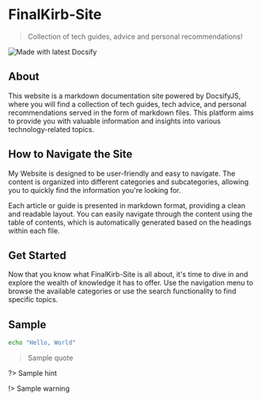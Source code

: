 <!-- TODO: Update with your values. -->

# FinalKirb-Site

> Collection of tech guides, advice and personal recommendations!

<!-- TODO: Update repo links and change license type if needed. -->
<!--![GitHub tag](https://img.shields.io/github/tag/MichaelCurrin/docsify-js-template.svg)
![License](https://img.shields.io/badge/License-MIT-blue.svg) -->

![Made with latest Docsify](https://img.shields.io/npm/v/docsify/latest?label=docsify)

<!-- TODO: You can delete the About and Create a Docsify site sections if you create a new project from this template -->

## About

This website is a markdown documentation site powered by DocsifyJS, where you will find a collection of tech guides, tech advice, and personal recommendations served in the form of markdown files. This platform aims to provide you with valuable information and insights into various technology-related topics.

## How to Navigate the Site

My Website is designed to be user-friendly and easy to navigate. The content is organized into different categories and subcategories, allowing you to quickly find the information you're looking for.

Each article or guide is presented in markdown format, providing a clean and readable layout. You can easily navigate through the content using the table of contents, which is automatically generated based on the headings within each file.

## Get Started

Now that you know what FinalKirb-Site is all about, it's time to dive in and explore the wealth of knowledge it has to offer. Use the navigation menu to browse the available categories or use the search functionality to find specific topics.

## Sample

```bash
echo "Hello, World"
```

> Sample quote

?> Sample hint

!> Sample warning